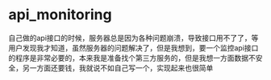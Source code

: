 # api_monitoring
自己做的api接口的时候，服务器总是因为各种问题崩溃，导致接口用不了了，等用户发现我才知道，虽然服务器的问题解决了，但是我想到，要一个监控api接口的程序是非常必要的，本来我是准备找个第三方服务的，但是我想一方面数据不安全，另一方面还要钱，我就说不如自己写一个，实现起来也很简单
